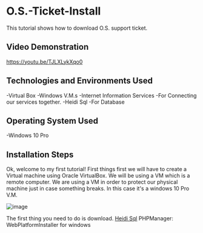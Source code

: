 # O.S.-Ticket-Install
This tutorial shows how to download O.S. support ticket.
## Video Demonstration
https://youtu.be/TJLXLykXqo0
## Technologies and Environments Used
-Virtual Box
  -Windows V.M.s
-Internet Information Services
  -For Connecting our services together. 
-Heidi Sql
  -For Database
 ## Operating System Used
 -Windows 10 Pro
 ## Installation Steps
Ok, welcome to my first tutorial! First things first we will have to create a Virtual machine using Oracle VirtualBox. 
We will be using a VM which is a remote computer. We are using a VM in order to protect our physical machine just in case something breaks. 
In this case it's a windows 10 Pro V.M.
 
![image](https://user-images.githubusercontent.com/23139364/206923552-6cc91c02-0e0d-46d8-a52d-33211ffc55f8.png)

The first thing you need to do is download.
[Heidi Sql](https://www.heidisql.com/download.php)
PHPManager:
WebPlatformInstaller for windows
